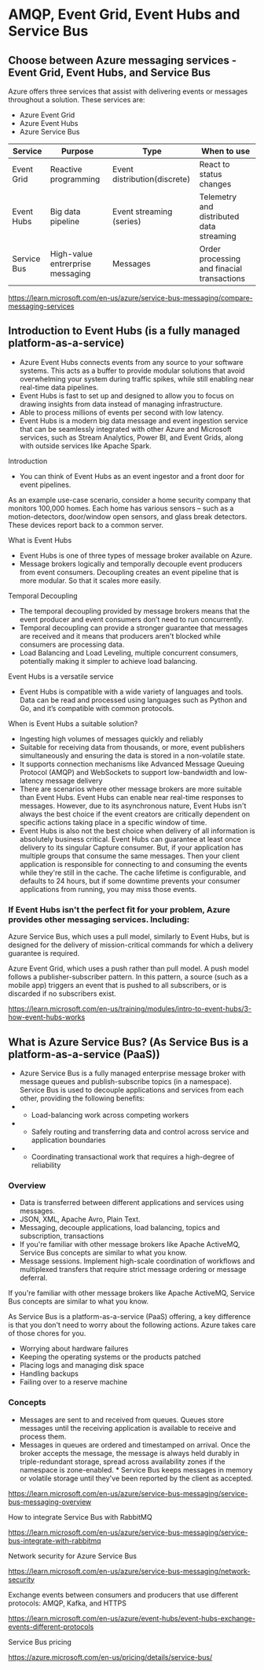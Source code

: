 # AMQP, Event Grid, Event Hubs and Service Bus

## Choose between Azure messaging services - Event Grid, Event Hubs, and Service Bus

Azure offers three services that assist with delivering events or messages throughout a solution. These services are:

* Azure Event Grid
* Azure Event Hubs
* Azure Service Bus

| Service   | Purpose | Type | When to use
| ---------- | ------- | ---- | -----------
| Event Grid | Reactive programming | Event distribution(discrete) | React to status changes
| Event Hubs | Big data pipeline | Event streaming (series) | Telemetry and distributed data streaming
| Service Bus | High-value entrerprise messaging | Messages | Order processing and finacial transactions

https://learn.microsoft.com/en-us/azure/service-bus-messaging/compare-messaging-services


## Introduction to Event Hubs (is a fully managed platform-as-a-service)

* Azure Event Hubs connects events from any source to your software systems. This acts as a buffer to provide modular solutions that avoid overwhelming your system during traffic spikes, while still enabling near real-time data pipelines. 
* Event Hubs is fast to set up and designed to allow you to focus on drawing insights from data instead of managing infrastructure.
* Able to process millions of events per second with low latency.
* Event Hubs is a modern big data message and event ingestion service that can be seamlessly integrated with other Azure and Microsoft services, such as Stream Analytics, Power BI, and Event Grids, along with outside services like Apache Spark.

Introduction

* You can think of Event Hubs as an event ingestor and a front door for event pipelines. 

As an example use-case scenario, consider a home security company that monitors 100,000 homes. Each home has various sensors – such as a motion-detectors, door/window open sensors, and glass break detectors. These devices report back to a common server. 

What is Event Hubs

* Event Hubs is one of three types of message broker available on Azure.
* Message brokers logically and temporally decouple event producers from event consumers. Decoupling creates an event pipeline that is more modular. So that it scales more easily.

Temporal Decoupling

* The temporal decoupling provided by message brokers means that the event producer and event consumers don’t need to run concurrently. 
* Temporal decoupling can provide a stronger guarantee that messages are received and it means that producers aren't blocked while consumers are processing data.
* Load Balancing and Load Leveling, multiple concurrent consumers, potentially making it simpler to achieve load balancing.

Event Hubs is a versatile service

* Event Hubs is compatible with a wide variety of languages and tools. Data can be read and processed using languages such as Python and Go, and it’s compatible with common protocols.

When is Event Hubs a suitable solution?

* Ingesting high volumes of messages quickly and reliably
* Suitable for receiving data from thousands, or more, event publishers simultaneously and ensuring the data is stored in a non-volatile state.
* It supports connection mechanisms like Advanced Message Queuing Protocol (AMQP) and WebSockets to support low-bandwidth and low-latency message delivery
* There are scenarios where other message brokers are more suitable than Event Hubs. Event Hubs can enable near real-time responses to messages. However, due to its asynchronous nature, Event Hubs isn't always the best choice if the event creators are critically dependent on specific actions taking place in a specific window of time.
* Event Hubs is also not the best choice when delivery of all information is absolutely business critical. Event Hubs can guarantee at least once delivery to its singular Capture consumer. But, if your application has multiple groups that consume the same messages. Then your client application is responsible for connecting to and consuming the events while they're still in the cache. The cache lifetime is configurable, and defaults to 24 hours, but if some downtime prevents your consumer applications from running, you may miss those events.


### If Event Hubs isn't the perfect fit for your problem, Azure provides other messaging services. Including:

Azure Service Bus, which uses a pull model, similarly to Event Hubs, but is designed for the delivery of mission-critical commands for which a delivery guarantee is required.

Azure Event Grid, which uses a push rather than pull model. A push model follows a publisher-subscriber pattern. In this pattern, a source (such as a mobile app) triggers an event that is pushed to all subscribers, or is discarded if no subscribers exist.


https://learn.microsoft.com/en-us/training/modules/intro-to-event-hubs/3-how-event-hubs-works


## What is Azure Service Bus? (As Service Bus is a platform-as-a-service (PaaS))

* Azure Service Bus is a fully managed enterprise message broker with message queues and publish-subscribe topics (in a namespace). Service Bus is used to decouple applications and services from each other, providing the following benefits:
* * Load-balancing work across competing workers
* * Safely routing and transferring data and control across service and application boundaries
* * Coordinating transactional work that requires a high-degree of reliability

### Overview

* Data is transferred between different applications and services using messages.
* JSON, XML, Apache Avro, Plain Text.
* Messaging, decouple applications, load balancing, topics and subscription, transactions
* If you're familiar with other message brokers like Apache ActiveMQ, Service Bus concepts are similar to what you know.
* Message sessions. Implement high-scale coordination of workflows and multiplexed transfers that require strict message ordering or message deferral.


If you're familiar with other message brokers like Apache ActiveMQ, Service Bus concepts are similar to what you know. 

As Service Bus is a platform-as-a-service (PaaS) offering, a key difference is that you don't need to worry about the following actions. Azure takes care of those chores for you.
* Worrying about hardware failures
* Keeping the operating systems or the products patched
* Placing logs and managing disk space
* Handling backups
* Failing over to a reserve machine 

### Concepts

* Messages are sent to and received from queues. Queues store messages until the receiving application is available to receive and process them.
* Messages in queues are ordered and timestamped on arrival. Once the broker accepts the message, the message is always held durably in triple-redundant storage, spread across availability zones if the namespace is zone-enabled. * Service Bus keeps messages in memory or volatile storage until they've been reported by the client as accepted.


https://learn.microsoft.com/en-us/azure/service-bus-messaging/service-bus-messaging-overview


How to integrate Service Bus with RabbitMQ

https://learn.microsoft.com/en-us/azure/service-bus-messaging/service-bus-integrate-with-rabbitmq


Network security for Azure Service Bus

https://learn.microsoft.com/en-us/azure/service-bus-messaging/network-security


Exchange events between consumers and producers that use different protocols: AMQP, Kafka, and HTTPS

https://learn.microsoft.com/en-us/azure/event-hubs/event-hubs-exchange-events-different-protocols



Service Bus pricing

https://azure.microsoft.com/en-us/pricing/details/service-bus/